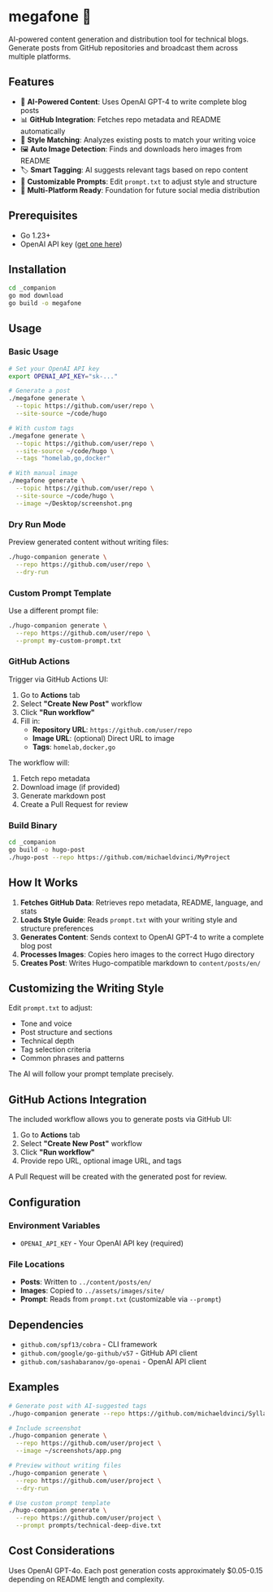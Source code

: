 # megafone 📣

AI-powered content generation and distribution tool for technical blogs. Generate posts from GitHub repositories and broadcast them across multiple platforms.

## Features

- 🤖 **AI-Powered Content**: Uses OpenAI GPT-4 to write complete blog posts
- 📊 **GitHub Integration**: Fetches repo metadata and README automatically
- 🎨 **Style Matching**: Analyzes existing posts to match your writing voice
- 🖼️ **Auto Image Detection**: Finds and downloads hero images from README
- 🏷️ **Smart Tagging**: AI suggests relevant tags based on repo content
- 📝 **Customizable Prompts**: Edit `prompt.txt` to adjust style and structure
- 📡 **Multi-Platform Ready**: Foundation for future social media distribution

## Prerequisites

- Go 1.23+
- OpenAI API key ([get one here](https://platform.openai.com/api-keys))

## Installation

```bash
cd _companion
go mod download
go build -o megafone
```

## Usage

### Basic Usage

```bash
# Set your OpenAI API key
export OPENAI_API_KEY="sk-..."

# Generate a post
./megafone generate \
  --topic https://github.com/user/repo \
  --site-source ~/code/hugo

# With custom tags
./megafone generate \
  --topic https://github.com/user/repo \
  --site-source ~/code/hugo \
  --tags "homelab,go,docker"

# With manual image
./megafone generate \
  --topic https://github.com/user/repo \
  --site-source ~/code/hugo \
  --image ~/Desktop/screenshot.png
```

### Dry Run Mode

Preview generated content without writing files:

```bash
./hugo-companion generate \
  --repo https://github.com/user/repo \
  --dry-run
```

### Custom Prompt Template

Use a different prompt file:

```bash
./hugo-companion generate \
  --repo https://github.com/user/repo \
  --prompt my-custom-prompt.txt
```

### GitHub Actions

Trigger via GitHub Actions UI:

1. Go to **Actions** tab
2. Select **"Create New Post"** workflow
3. Click **"Run workflow"**
4. Fill in:
   - **Repository URL**: `https://github.com/user/repo`
   - **Image URL**: (optional) Direct URL to image
   - **Tags**: `homelab,docker,go`

The workflow will:
1. Fetch repo metadata
2. Download image (if provided)
3. Generate markdown post
4. Create a Pull Request for review

### Build Binary

```bash
cd _companion
go build -o hugo-post
./hugo-post --repo https://github.com/michaeldvinci/MyProject
```

## How It Works

1. **Fetches GitHub Data**: Retrieves repo metadata, README, language, and stats
2. **Loads Style Guide**: Reads `prompt.txt` with your writing style and structure preferences
3. **Generates Content**: Sends context to OpenAI GPT-4 to write a complete blog post
4. **Processes Images**: Copies hero images to the correct Hugo directory
5. **Creates Post**: Writes Hugo-compatible markdown to `content/posts/en/`

## Customizing the Writing Style

Edit `prompt.txt` to adjust:
- Tone and voice
- Post structure and sections
- Technical depth
- Tag selection criteria
- Common phrases and patterns

The AI will follow your prompt template precisely.

## GitHub Actions Integration

The included workflow allows you to generate posts via GitHub UI:

1. Go to **Actions** tab
2. Select **"Create New Post"** workflow
3. Click **"Run workflow"**
4. Provide repo URL, optional image URL, and tags

A Pull Request will be created with the generated post for review.

## Configuration

### Environment Variables

- `OPENAI_API_KEY` - Your OpenAI API key (required)

### File Locations

- **Posts**: Written to `../content/posts/en/`
- **Images**: Copied to `../assets/images/site/`
- **Prompt**: Reads from `prompt.txt` (customizable via `--prompt`)

## Dependencies

- `github.com/spf13/cobra` - CLI framework
- `github.com/google/go-github/v57` - GitHub API client
- `github.com/sashabaranov/go-openai` - OpenAI API client

## Examples

```bash
# Generate post with AI-suggested tags
./hugo-companion generate --repo https://github.com/michaeldvinci/Syllabus

# Include screenshot
./hugo-companion generate \
  --repo https://github.com/user/project \
  --image ~/screenshots/app.png

# Preview without writing files
./hugo-companion generate \
  --repo https://github.com/user/project \
  --dry-run

# Use custom prompt template
./hugo-companion generate \
  --repo https://github.com/user/project \
  --prompt prompts/technical-deep-dive.txt
```

## Cost Considerations

Uses OpenAI GPT-4o. Each post generation costs approximately $0.05-0.15 depending on README length and complexity.

